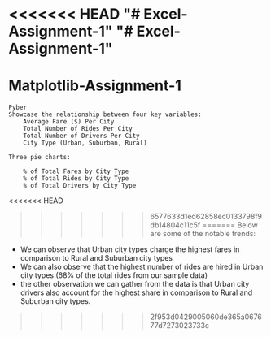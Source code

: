 <<<<<<< HEAD
"# Excel-Assignment-1" 
"# Excel-Assignment-1" 
=======
# Matplotlib-Assignment-1
    Pyber
    Showcase the relationship between four key variables:
        Average Fare ($) Per City
        Total Number of Rides Per City
        Total Number of Drivers Per City
        City Type (Urban, Suburban, Rural)

    Three pie charts:

        % of Total Fares by City Type
        % of Total Rides by City Type
        % of Total Drivers by City Type
<<<<<<< HEAD
>>>>>>> 6577633d1ed62858ec0133798f9db14804c11c5f
=======
Below are some of the notable trends:
-	We can observe that Urban city types charge the highest fares in comparison to Rural and Suburban city types
-	We can also observe that the highest number of rides are hired in Urban city types (68% of the total rides from our sample data)
-	the other observation we can gather from the data is that Urban city drivers also account for the highest share in comparison to Rural and Suburban city types.
>>>>>>> 2f953d0429005060de365a067677d7273023733c
